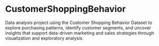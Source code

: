 # CustomerShoppingBehavior
Data analysis project using the Customer Shopping Behavior Dataset to explore purchasing patterns, identify customer segments, and uncover insights that support data-driven marketing and sales strategies through visualization and exploratory analysis.
